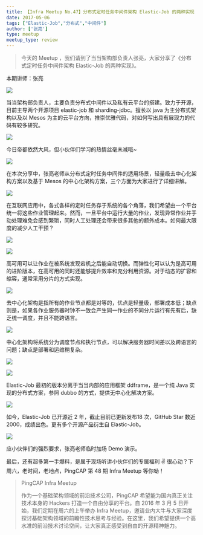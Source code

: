```yaml
---
title: 【Infra Meetup No.47】分布式定时任务中间件架构 Elastic-Job 的两种实现
date: 2017-05-06
tags: ["Elastic-Job","分布式","中间件"]
author: ['张亮']
type: meetup
meetup_type: review
---
```


>今天的 Meetup ，我们请到了当当架构部负责人张亮，大家分享了《分布式定时任务中间件架构 Elastic-Job 的两种实现》。

本期讲师：张亮

![](http://upload-images.jianshu.io/upload_images/542677-25a7f6f62786f101?imageMogr2/auto-orient/strip%7CimageView2/2/w/1240)

当当架构部负责人，主要负责分布式中间件以及私有云平台的搭建。致力于开源，目前主导两个开源项目 elastic-job 和 sharding-jdbc。擅长以 java 为主分布式架构以及以 Mesos 为主的云平台方向，推崇优雅代码，对如何写出具有展现力的代码有较多研究。

![](http://upload-images.jianshu.io/upload_images/542677-a8fd71ae527bcf03?imageMogr2/auto-orient/strip%7CimageView2/2/w/1240)

今日帝都依然大风，但小伙伴们学习的热情丝毫未减哦~

![](http://upload-images.jianshu.io/upload_images/542677-782e637db391add0?imageMogr2/auto-orient/strip%7CimageView2/2/w/1240)

在本次分享中，张亮老师从分布式定时任务中间件的适用场景，轻量级去中心化架构方案以及基于 Mesos 的中心化架构方案，三个方面为大家进行了详细讲解。

![](https://upload-images.jianshu.io/upload_images/542677-1b821b6b71a89051.gif?imageMogr2/auto-orient/strip%7CimageView2/2/w/1240)

在互联网应用中，各式各样的定时任务存于系统的各个角落，我们希望由一个平台统一将这些作业管理起来。然而，一旦平台中运行大量的作业，发现异常作业并手动处理难免会感到繁琐，同时人工处理还会带来很多其他的额外成本。如何最大限度的减少人工干预？

![](https://upload-images.jianshu.io/upload_images/542677-d2db1bc4d3c882d9.gif?imageMogr2/auto-orient/strip%7CimageView2/2/w/1240)

![](https://upload-images.jianshu.io/upload_images/542677-e2490850399a1c62.gif?imageMogr2/auto-orient/strip%7CimageView2/2/w/1240)

高可用可以让作业在被系统发现宕机之后能自动切换。而弹性化可以认为是高可用的进阶版本，在高可用的同时还能够提升效率和充分利用资源。对于动态的扩容和缩容，通常采用分片的方式实现。

![](http://upload-images.jianshu.io/upload_images/542677-71be6ec563920a25?imageMogr2/auto-orient/strip%7CimageView2/2/w/1240)

去中心化架构是指所有的作业节点都是对等的，优点是轻量级，部署成本低；缺点则是，如果各作业服务器时钟不一致会产生同一作业的不同分片运行有先有后，缺乏统一调度，并且不能跨语言。

![](http://upload-images.jianshu.io/upload_images/542677-03c8d1880df14a1e?imageMogr2/auto-orient/strip%7CimageView2/2/w/1240)

中心化架构将系统分为调度节点和执行节点，可以解决服务器时间差以及跨语言的问题；缺点是部署和运维稍复杂。

![](http://upload-images.jianshu.io/upload_images/542677-ac5c5391e68d84a0?imageMogr2/auto-orient/strip%7CimageView2/2/w/1240)

![](https://upload-images.jianshu.io/upload_images/542677-c29a913d11b37575.gif?imageMogr2/auto-orient/strip%7CimageView2/2/w/1240)

Elastic-Job 最初的版本分离于当当内部的应用框架 ddframe，是一个纯 Java 实现的分布式方案，参照 dubbo 的方式，提供无中心化解决方案。

![](https://upload-images.jianshu.io/upload_images/542677-ac8563bde4539a4f.gif?imageMogr2/auto-orient/strip%7CimageView2/2/w/1240)

如今，Elastic-Job 已开源近 2 年，截止目前已更新发布18 次，GitHub Star 数近 2000，成绩出色。更有多个开源产品衍生自 Elastic-Job。

![](http://upload-images.jianshu.io/upload_images/542677-68ecee532352c5f7?imageMogr2/auto-orient/strip%7CimageView2/2/w/1240)

应小伙伴们的强烈要求，张亮老师临时加场 Demo 演示。

最后，还有超多第一手爆料，是属于现场听讲小伙伴们的专属福利 ✌️ 很心动？下周六，老时间，老地点，PingCAP 第 48 期 Infra Meetup 等你呦！

>PingCAP Infra Meetup
>
>作为一个基础架构领域的前沿技术公司，PingCAP 希望能为国内真正关注技术本身的 Hackers 打造一个自由分享的平台。自 2016 年 3 月 5 日开始，我们定期在周六的上午举办 Infra Meetup，邀请业内大牛与大家深度探讨基础架构领域的前瞻性技术思考与经验。在这里，我们希望提供一个高水准的前沿技术讨论空间，让大家真正感受到自由的开源精神魅力。
